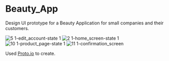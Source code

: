 # Beauty_App
Design UI prototype for a Beauty Application for small companies and their customers.

![5 1-edit_account-state 1](https://user-images.githubusercontent.com/33655422/37275002-ee8440ee-25d5-11e8-9114-6f628551758b.png)
![2 1-home_screen-state 1](https://user-images.githubusercontent.com/33655422/37275010-f1de5d38-25d5-11e8-92bd-a96bbaa70b84.png)
![10 1-product_page-state 1](https://user-images.githubusercontent.com/33655422/37275036-06008f20-25d6-11e8-81e8-b3cb04d7c19a.png)
![11 1-confirmation_screen](https://user-images.githubusercontent.com/33655422/37275043-0942f2cc-25d6-11e8-8dd9-e7e5d34770d6.png)


Used [Proto.io](https://proto.io) to create.
